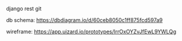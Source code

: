 django rest
git


db schema: https://dbdiagram.io/d/60ceb8050c1ff875fcd597a9

wireframe: https://app.uizard.io/prototypes/lrrOxOYZvJfEwL9YWLQg